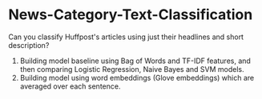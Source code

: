 # News-Category-Text-Classification
Can you classify Huffpost's articles using just their headlines and short description?

1. Building model baseline using Bag of Words and TF-IDF features, and then comparing Logistic Regression, Naive Bayes and SVM models.
2. Building model using word embeddings (Glove embeddings) which are averaged over each sentence.
